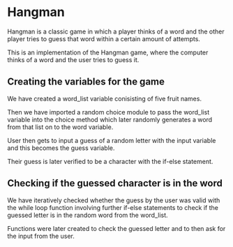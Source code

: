 # Hangman
Hangman is a classic game in which a player thinks of a word and the other player tries to guess that word within a certain amount of attempts.

This is an implementation of the Hangman game, where the computer thinks of a word and the user tries to guess it. 

## Creating the variables for the game
We have created a word_list variable conisisting of five fruit names. 

Then we have imported a random choice module to pass the word_list variable into the choice method which later randomly generates a word from that list on to the word variable.

User then gets to input a guess of a random letter with the input variable and this becomes the guess variable.

Their guess is later verified to be a character with the if-else statement.

## Checking if the guessed character is in the word
We have iteratively checked whether the guess by the user was valid with the while loop function involving further if-else statements to check if the guessed letter is in the random word from the word_list. 

Functions were later created to check the guessed letter and to then ask for the input from the user. 

